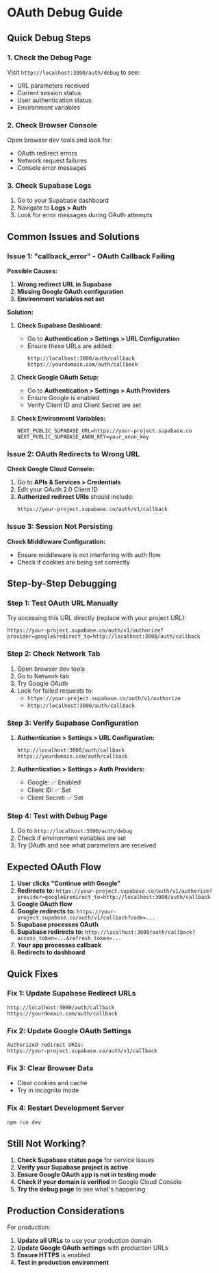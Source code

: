 # OAuth Debug Guide

## Quick Debug Steps

### 1. Check the Debug Page

Visit `http://localhost:3000/auth/debug` to see:

- URL parameters received
- Current session status
- User authentication status
- Environment variables

### 2. Check Browser Console

Open browser dev tools and look for:

- OAuth redirect errors
- Network request failures
- Console error messages

### 3. Check Supabase Logs

1. Go to your Supabase dashboard
2. Navigate to **Logs > Auth**
3. Look for error messages during OAuth attempts

## Common Issues and Solutions

### Issue 1: "callback_error" - OAuth Callback Failing

**Possible Causes:**

1. **Wrong redirect URL in Supabase**
2. **Missing Google OAuth configuration**
3. **Environment variables not set**

**Solution:**

1. **Check Supabase Dashboard:**
   - Go to **Authentication > Settings > URL Configuration**
   - Ensure these URLs are added:
     ```
     http://localhost:3000/auth/callback
     https://yourdomain.com/auth/callback
     ```

2. **Check Google OAuth Setup:**
   - Go to **Authentication > Settings > Auth Providers**
   - Ensure Google is enabled
   - Verify Client ID and Client Secret are set

3. **Check Environment Variables:**
   ```env
   NEXT_PUBLIC_SUPABASE_URL=https://your-project.supabase.co
   NEXT_PUBLIC_SUPABASE_ANON_KEY=your_anon_key
   ```

### Issue 2: OAuth Redirects to Wrong URL

**Check Google Cloud Console:**

1. Go to **APIs & Services > Credentials**
2. Edit your OAuth 2.0 Client ID
3. **Authorized redirect URIs** should include:
   ```
   https://your-project.supabase.co/auth/v1/callback
   ```

### Issue 3: Session Not Persisting

**Check Middleware Configuration:**

- Ensure middleware is not interfering with auth flow
- Check if cookies are being set correctly

## Step-by-Step Debugging

### Step 1: Test OAuth URL Manually

Try accessing this URL directly (replace with your project URL):

```
https://your-project.supabase.co/auth/v1/authorize?provider=google&redirect_to=http://localhost:3000/auth/callback
```

### Step 2: Check Network Tab

1. Open browser dev tools
2. Go to Network tab
3. Try Google OAuth
4. Look for failed requests to:
   - `https://your-project.supabase.co/auth/v1/authorize`
   - `http://localhost:3000/auth/callback`

### Step 3: Verify Supabase Configuration

1. **Authentication > Settings > URL Configuration:**

   ```
   http://localhost:3000/auth/callback
   https://yourdomain.com/auth/callback
   ```

2. **Authentication > Settings > Auth Providers:**
   - Google: ✅ Enabled
   - Client ID: ✅ Set
   - Client Secret: ✅ Set

### Step 4: Test with Debug Page

1. Go to `http://localhost:3000/auth/debug`
2. Check if environment variables are set
3. Try OAuth and see what parameters are received

## Expected OAuth Flow

1. **User clicks "Continue with Google"**
2. **Redirects to:** `https://your-project.supabase.co/auth/v1/authorize?provider=google&redirect_to=http://localhost:3000/auth/callback`
3. **Google OAuth flow**
4. **Google redirects to:** `https://your-project.supabase.co/auth/v1/callback?code=...`
5. **Supabase processes OAuth**
6. **Supabase redirects to:** `http://localhost:3000/auth/callback?access_token=...&refresh_token=...`
7. **Your app processes callback**
8. **Redirects to dashboard**

## Quick Fixes

### Fix 1: Update Supabase Redirect URLs

```
http://localhost:3000/auth/callback
https://yourdomain.com/auth/callback
```

### Fix 2: Update Google OAuth Settings

```
Authorized redirect URIs:
https://your-project.supabase.co/auth/v1/callback
```

### Fix 3: Clear Browser Data

- Clear cookies and cache
- Try in incognito mode

### Fix 4: Restart Development Server

```bash
npm run dev
```

## Still Not Working?

1. **Check Supabase status page** for service issues
2. **Verify your Supabase project is active**
3. **Ensure Google OAuth app is not in testing mode**
4. **Check if your domain is verified** in Google Cloud Console
5. **Try the debug page** to see what's happening

## Production Considerations

For production:

1. **Update all URLs** to use your production domain
2. **Update Google OAuth settings** with production URLs
3. **Ensure HTTPS** is enabled
4. **Test in production environment**
